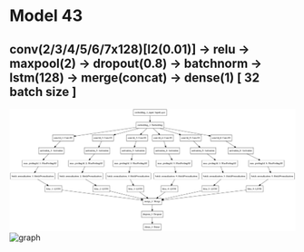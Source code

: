 # Model 43
## conv(2/3/4/5/6/7x128)[l2(0.01)] -> relu -> maxpool(2) -> dropout(0.8) -> batchnorm -> lstm(128) -> merge(concat) -> dense(1)  [ 32 batch size ]
![diagram](https://github.com/ayenter/imdb_mud/blob/master/model_43/m43_diagram.png)
![graph](https://github.com/ayenter/imdb_mud/blob/master/model_43/m43_r1_e10_graph.png)